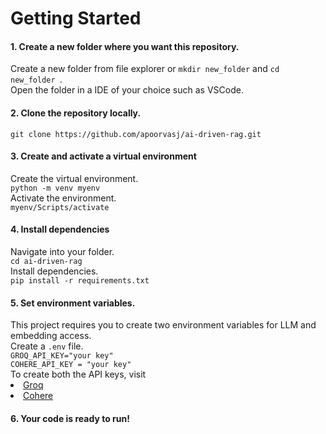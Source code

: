 <h1> Getting Started </h1>
<h4>1. Create a new folder where you want this repository. </h4>
Create a new folder from file explorer or <code>mkdir new_folder</code> and 
<code>cd new_folder </code>. <br>Open the folder in a IDE of your choice such as VSCode.

<h4>2. Clone the repository locally. </h4>
<code>git clone https://github.com/apoorvasj/ai-driven-rag.git</code>

<h4>3. Create and activate a virtual environment</h4>
Create the virtual environment.<br>
<code>python -m venv myenv</code><br>
Activate the environment.<br>
<code>myenv/Scripts/activate</code>

<h4>4. Install dependencies</h4>
Navigate into your folder.<br>
<code>cd ai-driven-rag</code><br>
Install dependencies.<br>
<code>pip install -r requirements.txt</code>

<h4>5. Set environment variables.</h4>
This project requires you to create two environment variables for LLM and embedding access.<br>
Create a <code>.env</code> file.
<code>
GROQ_API_KEY="your key"
COHERE_API_KEY = "your key"
</code>
To create both the API keys, visit 
<li><a href="https://console.groq.com/keys"> Groq </a>
<li><a href="https://cohere.com/"> Cohere </a>
<h4>6. Your code is ready to run!</h4>
